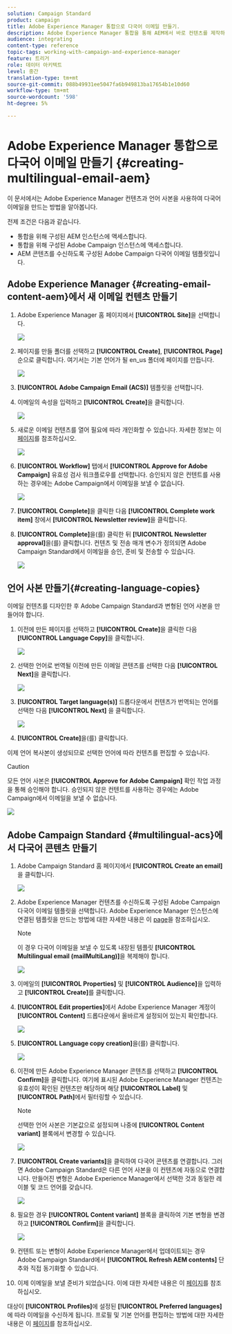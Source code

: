 ```yaml
---
solution: Campaign Standard
product: campaign
title: Adobe Experience Manager 통합으로 다국어 이메일 만들기.
description: Adobe Experience Manager 통합을 통해 AEM에서 바로 컨텐츠를 제작하여 Adobe Campaign에서 나중에 사용할 수 있습니다.
audience: integrating
content-type: reference
topic-tags: working-with-campaign-and-experience-manager
feature: 트리거
role: 데이터 아키텍트
level: 중간
translation-type: tm+mt
source-git-commit: 088b49931ee5047fa6b949813ba17654b1e10d60
workflow-type: tm+mt
source-wordcount: '598'
ht-degree: 5%

---
```



# Adobe Experience Manager 통합으로 다국어 이메일 만들기 {#creating-multilingual-email-aem}

이 문서에서는 Adobe Experience Manager 컨텐츠과 언어 사본을 사용하여 다국어 이메일을 만드는 방법을 알아봅니다.

전제 조건은 다음과 같습니다.

* 통합을 위해 구성된 AEM 인스턴스에 액세스합니다.
* 통합을 위해 구성된 Adobe Campaign 인스턴스에 액세스합니다.
* AEM 콘텐츠를 수신하도록 구성된 Adobe Campaign 다국어 이메일 템플릿입니다.

## Adobe Experience Manager {#creating-email-content-aem}에서 새 이메일 컨텐츠 만들기

1. Adobe Experience Manager 홈 페이지에서 **[!UICONTROL Site]**&#x200B;을 선택합니다.

   ![](assets/aem_acs_1.png)

1. 페이지를 만들 폴더를 선택하고 **[!UICONTROL Create]**, **[!UICONTROL Page]** 순으로 클릭합니다. 여기서는 기본 언어가 될 en_us 폴더에 페이지를 만듭니다.

   ![](assets/aem_acs_2.png)

1. **[!UICONTROL Adobe Campaign Email (ACS)]** 템플릿을 선택합니다.

1. 이메일의 속성을 입력하고 **[!UICONTROL Create]**&#x200B;을 클릭합니다.

   ![](assets/aem_acs_3.png)

1. 새로운 이메일 컨텐츠를 열어 필요에 따라 개인화할 수 있습니다. 자세한 정보는 이 [페이지](../../integrating/using/creating-email-experience-manager.md#editing-email-aem)를 참조하십시오.

   ![](assets/aem_acs_4.png)

1. **[!UICONTROL Workflow]** 탭에서 **[!UICONTROL Approve for Adobe Campaign]** 유효성 검사 워크플로우를 선택합니다. 승인되지 않은 컨텐트를 사용하는 경우에는 Adobe Campaign에서 이메일을 보낼 수 없습니다.

   ![](assets/aem_acs_7.png)

1. **[!UICONTROL Complete]**&#x200B;을 클릭한 다음 **[!UICONTROL Complete work item]** 창에서 **[!UICONTROL Newsletter review]**&#x200B;을 클릭합니다.

1. **[!UICONTROL Complete]**&#x200B;을(를) 클릭한 뒤 **[!UICONTROL Newsletter approval]**&#x200B;을(를) 클릭합니다. 컨텐츠 및 전송 매개 변수가 정의되면 Adobe Campaign Standard에서 이메일을 승인, 준비 및 전송할 수 있습니다.

   ![](assets/aem_acs_8.png)

## 언어 사본 만들기{#creating-language-copies}

이메일 컨텐츠를 디자인한 후 Adobe Campaign Standard과 변형된 언어 사본을 만들어야 합니다.

1. 이전에 만든 페이지를 선택하고 **[!UICONTROL Create]**&#x200B;을 클릭한 다음 **[!UICONTROL Language Copy]**&#x200B;을 클릭합니다.

   ![](assets/aem_acs_5.png)

1. 선택한 언어로 번역될 이전에 만든 이메일 콘텐츠를 선택한 다음 **[!UICONTROL Next]**&#x200B;을 클릭합니다.

   ![](assets/aem_acs_6.png)

1. **[!UICONTROL Target language(s)]** 드롭다운에서 컨텐츠가 번역되는 언어를 선택한 다음 **[!UICONTROL Next]** 을 클릭합니다.

   ![](assets/aem_acs_9.png)

1. **[!UICONTROL Create]**&#x200B;을(를) 클릭합니다.

이제 언어 복사본이 생성되므로 선택한 언어에 따라 컨텐츠를 편집할 수 있습니다.

>[!CAUTION]
>
>모든 언어 사본은 **[!UICONTROL Approve for Adobe Campaign]** 확인 작업 과정을 통해 승인해야 합니다. 승인되지 않은 컨텐트를 사용하는 경우에는 Adobe Campaign에서 이메일을 보낼 수 없습니다.

![](assets/aem_acs_11.png)

## Adobe Campaign Standard {#multilingual-acs}에서 다국어 콘텐츠 만들기

1. Adobe Campaign Standard 홈 페이지에서 **[!UICONTROL Create an email]**&#x200B;을 클릭합니다.

   ![](assets/aem_acs_12.png)

1. Adobe Experience Manager 컨텐츠를 수신하도록 구성된 Adobe Campaign 다국어 이메일 템플릿을 선택합니다. Adobe Experience Manager 인스턴스에 연결된 템플릿을 만드는 방법에 대한 자세한 내용은 이 [page](../../integrating/using/configure-experience-manager.md#config-acs)을 참조하십시오.

   >[!NOTE]
   >
   >이 경우 다국어 이메일을 보낼 수 있도록 내장된 템플릿 **[!UICONTROL Multilingual email (mailMultiLang)]**&#x200B;을 복제해야 합니다.

   ![](assets/aem_acs_13.png)

1. 이메일의 **[!UICONTROL Properties]** 및 **[!UICONTROL Audience]**&#x200B;을 입력하고 **[!UICONTROL Create]**&#x200B;를 클릭합니다.

1. **[!UICONTROL Edit properties]**&#x200B;에서 Adobe Experience Manager 계정이 **[!UICONTROL Content]** 드롭다운에서 올바르게 설정되어 있는지 확인합니다.

   ![](assets/aem_acs_20.png)

1. **[!UICONTROL Language copy creation]**&#x200B;을(를) 클릭합니다.

   ![](assets/aem_acs_16.png)

1. 이전에 만든 Adobe Experience Manager 콘텐츠를 선택하고 **[!UICONTROL Confirm]**&#x200B;을 클릭합니다. 여기에 표시된 Adobe Experience Manager 컨텐츠는 유효성이 확인된 컨텐츠만 해당하며 해당 **[!UICONTROL Label]** 및 **[!UICONTROL Path]**&#x200B;에서 필터링할 수 있습니다.

   >[!NOTE]
   >
   >선택한 언어 사본은 기본값으로 설정되며 나중에 **[!UICONTROL Content variant]** 블록에서 변경할 수 있습니다.

   ![](assets/aem_acs_17.png)

1. **[!UICONTROL Create variants]**&#x200B;을 클릭하여 다국어 콘텐츠를 연결합니다. 그러면 Adobe Campaign Standard은 다른 언어 사본을 이 컨텐츠에 자동으로 연결합니다. 만들어진 변형은 Adobe Experience Manager에서 선택한 것과 동일한 레이블 및 코드 언어를 갖습니다.

   ![](assets/aem_acs_18.png)

1. 필요한 경우 **[!UICONTROL Content variant]** 블록을 클릭하여 기본 변형을 변경하고 **[!UICONTROL Confirm]**&#x200B;을 클릭합니다.

   ![](assets/aem_acs_19.png)

1. 컨텐트 또는 변형이 Adobe Experience Manager에서 업데이트되는 경우 Adobe Campaign Standard에서 **[!UICONTROL Refresh AEM contents]** 단추와 직접 동기화할 수 있습니다.

1. 이제 이메일을 보낼 준비가 되었습니다. 이에 대한 자세한 내용은 이 [페이지](../../sending/using/get-started-sending-messages.md)를 참조하십시오.

대상이 **[!UICONTROL Profiles]**&#x200B;에 설정된 **[!UICONTROL Preferred languages]**&#x200B;에 따라 이메일을 수신하게 됩니다. 프로필 및 기본 언어를 편집하는 방법에 대한 자세한 내용은 이 [페이지](../../audiences/using/editing-profiles.md)를 참조하십시오.

